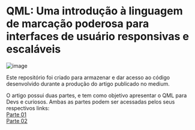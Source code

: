 # QML: Uma introdução à linguagem de marcação poderosa para interfaces de usuário responsivas e escaláveis

![image](https://github.com/devniverse-medium/introducao-qml/assets/86358241/df9e5ad8-4a27-4bd8-9664-217c35ced858)

Este repositório foi criado para armazenar e dar acesso ao código desenvolvido durante a produção do artigo publicado no medium.

O artigo possui duas partes, e tem como objetivo apresentar o QML para Devs e curiosos.
Ambas as partes podem ser acessadas pelos seus respectivos links: 
<br>
[Parte 01](https://medium.com/devniverse/qml-uma-introdu%C3%A7%C3%A3o-%C3%A0-linguagem-de-marca%C3%A7%C3%A3o-poderosa-para-interfaces-de-usu%C3%A1rio-responsivas-e-39c66b058896) <br>
[Parte 02]([https://medium.com/devniverse/???](https://medium.com/devniverse/qml-uma-introdu%C3%A7%C3%A3o-%C3%A0-linguagem-de-marca%C3%A7%C3%A3o-poderosa-para-interfaces-de-usu%C3%A1rio-responsivas-e-6c618731620b))

